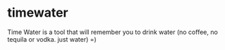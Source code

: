 # timewater
Time Water is a tool that will remember you to drink water (no coffee, no tequila or vodka. just water) =)
